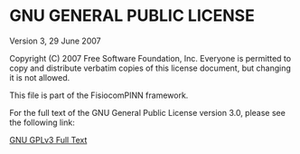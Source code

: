 # GNU GENERAL PUBLIC LICENSE

Version 3, 29 June 2007

Copyright (C) 2007 Free Software Foundation, Inc.
Everyone is permitted to copy and distribute verbatim copies of this license document, but changing it is not allowed.

This file is part of the FisiocomPINN framework.

For the full text of the GNU General Public License version 3.0, please see the following link:

[GNU GPLv3 Full Text](https://www.gnu.org/licenses/gpl-3.0.txt)